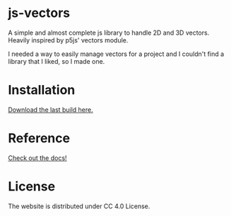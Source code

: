 # js-vectors
A simple and almost complete js library to handle 2D and 3D vectors. Heavily inspired by p5js' vectors module.

I needed a way to easily manage vectors for a project and I couldn't find a library that I liked, so I made one.

# Installation
[Download the last build here.](https://github.com/lorossi/js-vectors/releases/tag/v1.0.0)

# Reference
[Check out the docs!](https://github.com/lorossi/js-vectors/blob/main/DOCS.md)

# License
The website is distributed under CC 4.0 License.
